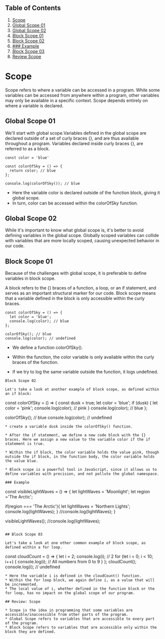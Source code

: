 ## Table of Contents 
1. [Scope](#scope)
2. [Global Scope 01](#global-scope-01)
3. [Global Scope 02](#global-scope-02)
4. [Block Scope 01](#block-scope-01)
5. [Block Scope 02](#block-scope-02)
6. [### Example](#example)
7. [Block Scope 03](#block-scope-03)
8. [Review Scope](#review-scope)


# Scope

Scope refers to where a variable can be accessed in a program. While some variables can be accessed from anywhere within a program, other variables may only be available in a specific context. Scope depends entirely on where a variable is declared.

## Global Scope 01

We'll start with global scope.Variables defined in the global scope are declared outside of a set of curly braces {}, and are thus available throughout a program.
Variables declared inside curly braces {}, are referred to as a block.
```
const color = 'blue'

const colorOfSky = () => {
  return color; // blue 
};

console.log(colorOfSky()); // blue
```
* Here the variable color is declared outside of the function block, giving it global scope.
* In turn, color can be accessed within the colorOfSky function.

## Global Scope 02

While it's important to know what global scope is, it's better to avoid defining variables in the global scope. Globally scoped variables can collide with variables that are more locally scoped, causing unexpected behavior in our code.

## Block Scope 01

Because of the challenges with global scope, it is preferable to define variables in block scope.

A block refers to the {} braces of a function, a loop, or an if statement, and serves as an important structural marker for our code. Block scope means that a variable defined in the block is only accessible within the curly braces.

```
const colorOfSky = () => {
  let color = 'blue'; 
  console.log(color); // blue 
};

colorOfSky(); // blue 
console.log(color); // undefined
```
* We define a function colorOfSky().

* Within the function, the color variable is only available within the curly braces of the function.

* If we try to log the same variable outside the function, it logs undefined.

``` 
Block Scope 02 

Let's take a look at another example of block scope, as defined within an if block:
```
const colorOfSky = () => {
  const dusk = true;
  let color = 'blue'; 
  if (dusk) {
    let color = 'pink';
    console.log(color); // pink
  }
  console.log(color); // blue 
};

colorOfSky(); // blue
console.log(color); // undefined
```
* create a variable dusk inside the colorOfSky() function.

* After the if statement, we define a new code block with the {} braces. Here we assign a new value to the variable color if the if statement is true.

* Within the if block, the color variable holds the value pink, though outside the if block, in the function body, the color variable holds the value blue.

* Block scope is a powerful tool in JavaScript, since it allows us to define variables with precision, and not pollute the global namespace.

### Example 
```
const visibleLightWaves = () => {
  let lightWaves = 'Moonlight';
  let region ='The Arctic';
  
  if(region === 'The Arctic'){
    let lightWaves = 'Northern Lights';
    console.log(lightWaves);
  }
  //console.log(lightWaves);
}

visibleLightWaves();
//console.log(lightWaves);
```

## Block Scope 03

Let's take a look at one other common example of block scope, as defined within a for loop.
```
const cloudCount = () => {
  let i = 2;
  console.log(i); // 2
  for (let i = 0; i < 10; i++) {
    console.log(i); // All numbers from 0 to 9
  }
};
cloudCount();
console.log(i); // undefined
```
* Here the variable i is defined in the cloudCount() function.
* Within the for loop block, we again define i, as a value that will be incremented.
* The local value of i, whether defined in the function block or the for loop, has no impact on the global scope of our program.

## Review: Scope

* Scope is the idea in programming that some variables are accessible/inaccessible from other parts of the program.
* Global Scope refers to variables that are accessible to every part of the program.
* Block Scope refers to variables that are accessible only within the block they are defined.
